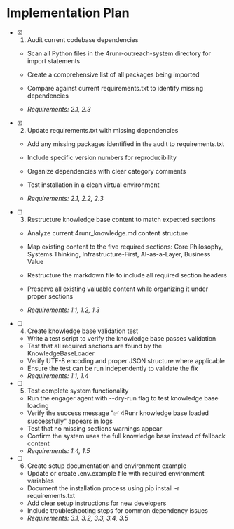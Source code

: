 # Implementation Plan

- [x] 1. Audit current codebase dependencies




  - Scan all Python files in the 4runr-outreach-system directory for import statements
  - Create a comprehensive list of all packages being imported



  - Compare against current requirements.txt to identify missing dependencies
  - _Requirements: 2.1, 2.3_

- [x] 2. Update requirements.txt with missing dependencies



  - Add any missing packages identified in the audit to requirements.txt
  - Include specific version numbers for reproducibility
  - Organize dependencies with clear category comments
  - Test installation in a clean virtual environment



  - _Requirements: 2.1, 2.2, 2.3_

- [ ] 3. Restructure knowledge base content to match expected sections
  - Analyze current 4runr_knowledge.md content structure



  - Map existing content to the five required sections: Core Philosophy, Systems Thinking, Infrastructure-First, AI-as-a-Layer, Business Value
  - Restructure the markdown file to include all required section headers
  - Preserve all existing valuable content while organizing it under proper sections
  - _Requirements: 1.1, 1.2, 1.3_




- [ ] 4. Create knowledge base validation test
  - Write a test script to verify the knowledge base passes validation
  - Test that all required sections are found by the KnowledgeBaseLoader
  - Verify UTF-8 encoding and proper JSON structure where applicable
  - Ensure the test can be run independently to validate the fix
  - _Requirements: 1.1, 1.4_

- [ ] 5. Test complete system functionality
  - Run the engager agent with --dry-run flag to test knowledge base loading
  - Verify the success message "✅ 4Runr knowledge base loaded successfully" appears in logs
  - Test that no missing sections warnings appear
  - Confirm the system uses the full knowledge base instead of fallback content
  - _Requirements: 1.4, 1.5_

- [ ] 6. Create setup documentation and environment example
  - Update or create .env.example file with required environment variables
  - Document the installation process using pip install -r requirements.txt
  - Add clear setup instructions for new developers
  - Include troubleshooting steps for common dependency issues
  - _Requirements: 3.1, 3.2, 3.3, 3.4, 3.5_